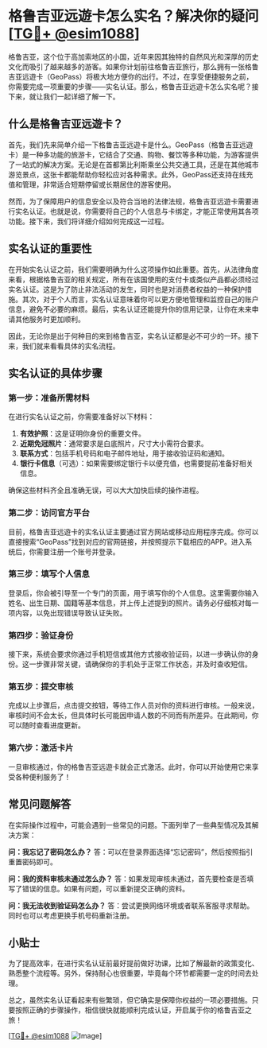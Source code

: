 # 格鲁吉亚远遊卡怎么实名？解决你的疑问[[TG💪+ @esim1088](https://t.me/s/esim1088)]

格鲁吉亚，这个位于高加索地区的小国，近年来因其独特的自然风光和深厚的历史文化而吸引了越来越多的游客。如果你计划前往格鲁吉亚旅行，那么拥有一张格鲁吉亚远遊卡（GeoPass）将极大地方便你的出行。不过，在享受便捷服务之前，你需要完成一项重要的步骤——实名认证。那么，格鲁吉亚远遊卡怎么实名呢？接下来，就让我们一起详细了解一下。

## 什么是格鲁吉亚远遊卡？

首先，我们先来简单介绍一下格鲁吉亚远遊卡是什么。GeoPass（格鲁吉亚远遊卡）是一种多功能的旅游卡，它结合了交通、购物、餐饮等多种功能，为游客提供了一站式的解决方案。无论是在首都第比利斯乘坐公共交通工具，还是在其他城市游览景点，这张卡都能帮助你轻松应对各种需求。此外，GeoPass还支持在线充值和管理，非常适合短期停留或长期居住的游客使用。

然而，为了保障用户的信息安全以及符合当地的法律法规，格鲁吉亚远遊卡需要进行实名认证。也就是说，你需要将自己的个人信息与卡绑定，才能正常使用其各项功能。接下来，我们将详细介绍如何完成这一过程。

## 实名认证的重要性

在开始实名认证之前，我们需要明确为什么这项操作如此重要。首先，从法律角度来看，根据格鲁吉亚的相关规定，所有在该国使用的支付卡或类似产品都必须经过实名认证。这是为了防止非法活动的发生，同时也是对消费者权益的一种保护措施。其次，对于个人而言，实名认证意味着你可以更方便地管理和监控自己的账户信息，避免不必要的麻烦。最后，实名认证还能提升你的信用记录，让你在未来申请其他服务时更加顺利。

因此，无论你是出于何种目的来到格鲁吉亚，实名认证都是必不可少的一环。接下来，我们就来看看具体的实名流程。

## 实名认证的具体步骤

### 第一步：准备所需材料

在进行实名认证之前，你需要准备好以下材料：

1. **有效护照**：这是证明你身份的重要文件。
2. **近期免冠照片**：通常要求是白底照片，尺寸大小需符合要求。
3. **联系方式**：包括手机号码和电子邮件地址，用于接收验证码和通知。
4. **银行卡信息**（可选）：如果需要绑定银行卡以便充值，也需要提前准备好相关信息。

确保这些材料齐全且准确无误，可以大大加快后续的操作进程。

### 第二步：访问官方平台

目前，格鲁吉亚远遊卡的实名认证主要通过官方网站或移动应用程序完成。你可以直接搜索“GeoPass”找到对应的官网链接，并按照提示下载相应的APP。进入系统后，你需要注册一个账号并登录。

### 第三步：填写个人信息

登录后，你会被引导至一个专门的页面，用于填写你的个人信息。这里需要你输入姓名、出生日期、国籍等基本信息，并上传上述提到的照片。请务必仔细核对每一项内容，以免出现错误导致认证失败。

### 第四步：验证身份

接下来，系统会要求你通过手机短信或其他方式接收验证码，以进一步确认你的身份。这一步骤非常关键，请确保你的手机处于正常工作状态，并及时查收短信。

### 第五步：提交审核

完成以上步骤后，点击提交按钮，等待工作人员对你的资料进行审核。一般来说，审核时间不会太长，但具体时长可能因申请人数的不同而有所差异。在此期间，你可以随时查看进度更新。

### 第六步：激活卡片

一旦审核通过，你的格鲁吉亚远遊卡就会正式激活。此时，你可以开始使用它来享受各种便利服务了！

## 常见问题解答

在实际操作过程中，可能会遇到一些常见的问题。下面列举了一些典型情况及其解决方案：

**问：我忘记了密码怎么办？**
答：可以在登录界面选择“忘记密码”，然后按照指引重置密码即可。

**问：我的资料审核未通过怎么办？**
答：如果发现审核未通过，首先要检查是否填写了错误的信息。如果有问题，可以重新提交正确的资料。

**问：我无法收到验证码怎么办？**
答：尝试更换网络环境或者联系客服寻求帮助。同时也可以考虑更换手机号码重新注册。

## 小贴士

为了提高效率，在进行实名认证前最好提前做好功课，比如了解最新的政策变化、熟悉整个流程等。另外，保持耐心也很重要，毕竟每个环节都需要一定的时间去处理。

总之，虽然实名认证看起来有些繁琐，但它确实是保障你权益的一项必要措施。只要按照正确的步骤操作，相信很快就能顺利完成认证，开启属于你的格鲁吉亚之旅！

[[TG💪+ @esim1088](https://t.me/s/esim1088) ![Image](https://i.postimg.cc/4NQfJmqS/Snipaste-2025-05-13-00-14-12.png)]